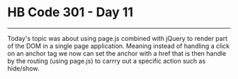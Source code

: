 # HB Code 301 - Day 11

<hr />

<p>
Today's topic was about using page.js combined with jQuery to render part of the DOM in a single page application. Meaning instead of handling a click on an anchor tag we now can set the anchor with a href that is then handle by the routing (using page.js) to carrry out a specific action such as hide/show. 

</p>
